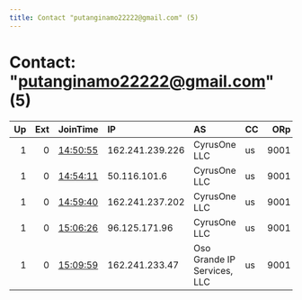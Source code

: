 ```yaml
---
title: Contact "putanginamo22222@gmail.com" (5)
---
```


# Contact: "putanginamo22222@gmail.com" (5)

|   Up |   Ext | JoinTime                                                                                            | IP              | AS                          | CC   |   ORp |   Dirp | OS    | Version   | Nickname        |   eFamMembers |
|-----:|------:|:----------------------------------------------------------------------------------------------------|:----------------|:----------------------------|:-----|------:|-------:|:------|:----------|:----------------|--------------:|
|    1 |     0 | [14:50:55](https://metrics.torproject.org/rs.html#details/45D441398B50E7C940A5A2F3B2D46F3695A122EF) | 162.241.239.226 | CyrusOne LLC                | us   |  9001 |      0 | Linux | 0.2.9.15  | MATABANGTOMBOY1 |             5 |
|    1 |     0 | [14:54:11](https://metrics.torproject.org/rs.html#details/836C355836B00E8114E2ACC0C8D349714EE29278) | 50.116.101.6    | CyrusOne LLC                | us   |  9001 |      0 | Linux | 0.2.9.15  | MATABANGTOMBOY2 |             4 |
|    1 |     0 | [14:59:40](https://metrics.torproject.org/rs.html#details/50550C546BE3DF3E2C049106EF49861C1693553B) | 162.241.237.202 | CyrusOne LLC                | us   |  9001 |      0 | Linux | 0.2.9.15  | MATABANGTOMBOY3 |             3 |
|    1 |     0 | [15:06:26](https://metrics.torproject.org/rs.html#details/5202C43205DB06B8E9991A6288AC44B631A65FC5) | 96.125.171.96   | CyrusOne LLC                | us   |  9001 |      0 | Linux | 0.2.9.15  | MATABANGTOMBOY4 |             1 |
|    1 |     0 | [15:09:59](https://metrics.torproject.org/rs.html#details/C6361C3DD0B84CB65AC2B6526ED8FB2A2E47A811) | 162.241.233.47  | Oso Grande IP Services, LLC | us   |  9001 |      0 | Linux | 0.2.9.15  | MATABANGTOMBOY5 |             3 |
